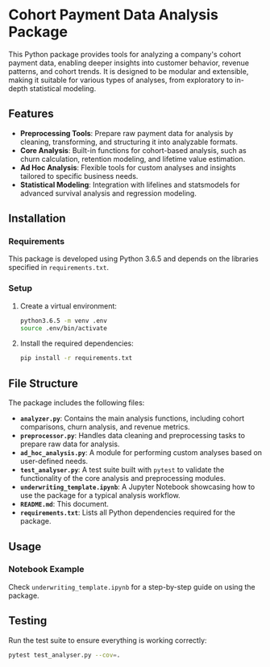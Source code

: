 # Cohort Payment Data Analysis Package

This Python package provides tools for analyzing a company's cohort payment data, enabling deeper insights into customer behavior, revenue patterns, and cohort trends. It is designed to be modular and extensible, making it suitable for various types of analyses, from exploratory to in-depth statistical modeling.

## Features
- **Preprocessing Tools**: Prepare raw payment data for analysis by cleaning, transforming, and structuring it into analyzable formats.
- **Core Analysis**: Built-in functions for cohort-based analysis, such as churn calculation, retention modeling, and lifetime value estimation.
- **Ad Hoc Analysis**: Flexible tools for custom analyses and insights tailored to specific business needs.
- **Statistical Modeling**: Integration with lifelines and statsmodels for advanced survival analysis and regression modeling.

## Installation

### Requirements
This package is developed using Python 3.6.5 and depends on the libraries specified in `requirements.txt`.

### Setup
1. Create a virtual environment:
    ```bash
    python3.6.5 -m venv .env
    source .env/bin/activate
    ```
2. Install the required dependencies:
    ```bash
    pip install -r requirements.txt
    ```

## File Structure
The package includes the following files:
- **`analyzer.py`**: Contains the main analysis functions, including cohort comparisons, churn analysis, and revenue metrics.
- **`preprocessor.py`**: Handles data cleaning and preprocessing tasks to prepare raw data for analysis.
- **`ad_hoc_analysis.py`**: A module for performing custom analyses based on user-defined needs.
- **`test_analyser.py`**: A test suite built with `pytest` to validate the functionality of the core analysis and preprocessing modules.
- **`underwriting_template.ipynb`**: A Jupyter Notebook showcasing how to use the package for a typical analysis workflow.
- **`README.md`**: This document.
- **`requirements.txt`**: Lists all Python dependencies required for the package.

## Usage
### Notebook Example
Check `underwriting_template.ipynb` for a step-by-step guide on using the package.

## Testing
Run the test suite to ensure everything is working correctly:
```bash
pytest test_analyser.py --cov=.
